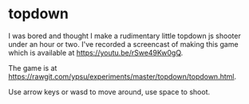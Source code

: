 # topdown

I was bored and thought I make a rudimentary little topdown js shooter under an
hour or two. I've recorded a screencast of making this game which is available
at https://youtu.be/rSwe49Kw0gQ.

The game is at https://rawgit.com/ypsu/experiments/master/topdown/topdown.html.

Use arrow keys or wasd to move around, use space to shoot.
